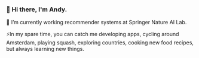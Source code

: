 ### 👋 Hi there, I'm Andy.

🔭 I’m currently working recommender systems at Springer Nature AI Lab.

⚡In my spare time, you can catch me developing apps, cycling around Amsterdam, playing squash, exploring countries, cooking new food recipes, but always learning new things.

<!--
**AndyMDH/AndyMDH** is a ✨ _special_ ✨ repository because its `README.md` (this file) appears on your GitHub profile.

Here are some ideas to get you started:

- 🔭 I’m currently working on ...
- 🌱 I’m currently learning ...
- 👯 I’m looking to collaborate on ...
- 🤔 I’m looking for help with ...
- 💬 Ask me about ...
- 📫 How to reach me: ...
- 😄 Pronouns: ...
- ⚡ Fun fact: ...
-->
